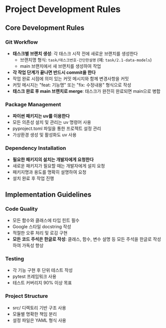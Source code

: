 # Project Development Rules

## Core Development Rules

### Git Workflow
- **태스크별 브랜치 생성**: 각 태스크 시작 전에 새로운 브랜치를 생성한다
  - 브랜치명 형식: `task/태스크번호-간단한설명` (예: `task/2.1-data-models`)
  - main 브랜치에서 새 브랜치를 생성하여 작업
- **각 작업 단계가 끝나면 반드시 commit을 한다**
- 작업 완료 시점에 의미 있는 커밋 메시지와 함께 변경사항을 커밋
- 커밋 메시지는 "feat: 기능명" 또는 "fix: 수정내용" 형식으로 작성
- **태스크 완료 후 main 브랜치로 merge**: 태스크가 완전히 완료되면 main으로 병합

### Package Management
- **파이썬 패키지는 uv를 이용한다**
- 모든 의존성 설치 및 관리는 uv 명령어 사용
- pyproject.toml 파일을 통한 프로젝트 설정 관리
- 가상환경 생성 및 활성화도 uv 사용

### Dependency Installation
- **필요한 패키지의 설치는 개발자에게 요청한다**
- 새로운 패키지가 필요할 때는 개발자에게 설치 요청
- 패키지명과 용도를 명확히 설명하여 요청
- 설치 완료 후 작업 진행

## Implementation Guidelines

### Code Quality
- 모든 함수와 클래스에 타입 힌트 필수
- Google 스타일 docstring 작성
- 적절한 오류 처리 및 로깅 구현
- **모든 코드 주석은 한글로 작성**: 클래스, 함수, 변수 설명 등 모든 주석을 한글로 작성하여 가독성 향상

### Testing
- 각 기능 구현 후 단위 테스트 작성
- pytest 프레임워크 사용
- 테스트 커버리지 90% 이상 목표

### Project Structure
- src/ 디렉토리 기반 구조 사용
- 모듈별 명확한 책임 분리
- 설정 파일은 YAML 형식 사용